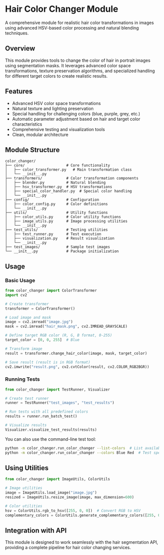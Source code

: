 # Hair Color Changer Module

A comprehensive module for realistic hair color transformations in images using advanced HSV-based color processing and natural blending techniques.

## Overview

This module provides tools to change the color of hair in portrait images using segmentation masks. It leverages advanced color space transformations, texture preservation algorithms, and specialized handling for different target colors to create realistic results.

## Features

- Advanced HSV color space transformations
- Natural texture and lighting preservation
- Special handling for challenging colors (blue, purple, grey, etc.)
- Automatic parameter adjustment based on hair and target color characteristics
- Comprehensive testing and visualization tools
- Clean, modular architecture

## Module Structure

```
color_changer/
├── core/                   # Core functionality
│   ├── color_transformer.py   # Main transformation class
│   └── __init__.py
├── transformers/           # Color transformation components
│   ├── blender.py          # Natural blending
│   ├── hsv_transformer.py  # HSV transformations
│   ├── special_color_handler.py  # Special color handling
│   └── __init__.py
├── config/                 # Configuration
│   ├── color_config.py     # Color definitions
│   └── __init__.py
├── utils/                  # Utility functions
│   ├── color_utils.py      # Color utility functions
│   ├── image_utils.py      # Image processing utilities
│   └── __init__.py
├── test_utils/             # Testing utilities
│   ├── test_runner.py      # Test execution
│   ├── visualization.py    # Result visualization
│   └── __init__.py
├── test_images/            # Sample test images
└── __init__.py             # Package initialization
```

## Usage

### Basic Usage

```python
from color_changer import ColorTransformer
import cv2

# Create transformer
transformer = ColorTransformer()

# Load image and mask
image = cv2.imread("image.jpg")
mask = cv2.imread("hair_mask.png", cv2.IMREAD_GRAYSCALE)

# Define target RGB color (R, G, B format, 0-255)
target_color = [0, 0, 255]  # Blue

# Transform image
result = transformer.change_hair_color(image, mask, target_color)

# Save result (result is in RGB format)
cv2.imwrite("result.png", cv2.cvtColor(result, cv2.COLOR_RGB2BGR))
```

### Running Tests

```python
from color_changer import TestRunner, Visualizer

# Create test runner
runner = TestRunner("test_images", "test_results")

# Run tests with all predefined colors
results = runner.run_batch_test()

# Visualize results
Visualizer.visualize_test_results(results)
```

You can also use the command-line test tool:

```bash
python -m color_changer.run_color_changer --list-colors  # List available colors
python -m color_changer.run_color_changer --colors Blue Red  # Test specific colors
```

## Using Utilities

```python
from color_changer import ImageUtils, ColorUtils

# Image utilities
image = ImageUtils.load_image("image.jpg")
resized = ImageUtils.resize_image(image, max_dimension=600)

# Color utilities
hsv = ColorUtils.rgb_to_hsv([255, 0, 0])  # Convert RGB to HSV
complementary_colors = ColorUtils.generate_complementary_colors([255, 0, 0])
```

## Integration with API

This module is designed to work seamlessly with the hair segmentation API, providing a complete pipeline for hair color changing services.
